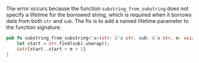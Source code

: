 The error occurs because the function `substring_from_substring` does not specify a lifetime for the borrowed string, which is required when it borrows data from both `str` and `sub`. The fix is to add a named lifetime parameter to the function signature.

```rust
pub fn substring_from_substring<'a>(str: &'a str, sub: &'a str, m: usize) -> &'a str {
    let start = str.find(sub).unwrap();
    &str[start..start + m + 1]
}
```
